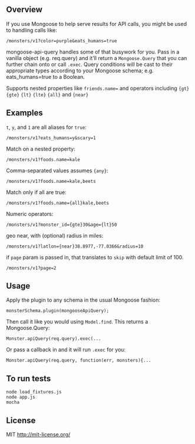 ## Overview
If you use Mongoose to help serve results for API calls, you might be used to handling calls like:

    /monsters/v1?color=purple&eats_humans=true

mongoose-api-query handles some of that busywork for you. Pass in a vanilla object (e.g. req.query) and it'll return a `Mongoose.Query` that you can further chain onto or call `.exec`. Query conditions will be cast to their appropriate types according to your Mongoose schema; e.g. eats_humans=true to a Boolean.

Supports nested properties like `friends.name=` and operators including `{gt}` `{gte}` `{lt}` `{lte}` `{all}` and `{near}`

## Examples

`t`, `y`, and `1` are all aliases for `true`:

    /monsters/v1?eats_humans=y&scary=1

Match on a nested property:

    /monsters/v1?foods.name=kale

Comma-separated values assumes `{any}`:

    /monsters/v1?foods.name=kale,beets

Match only if all are true:

    /monsters/v1?foods.name={all}kale,beets

Numeric operators:

    /monsters/v1?monster_id={gte}30&age={lt}50

geo near, with (optional) radius in miles:

    /monsters/v1?latlon={near}38.8977,-77.0366&radius=10

if `page` param is passed in, that translates to `skip` with default limit of 100.

    /monsters/v1?page=2

## Usage

Apply the plugin to any schema in the usual Mongoose fashion:

    monsterSchema.plugin(mongooseApiQuery);

Then call it like you would using `Model.find`. This returns a Mongoose.Query:

    Monster.apiQuery(req.query).exec(...

Or pass a callback in and it will run `.exec` for you:

    Monster.apiQuery(req.query, function(err, monsters){...

## To run tests

```shell
node load_fixtures.js
node app.js
mocha
```

## License

MIT http://mit-license.org/
